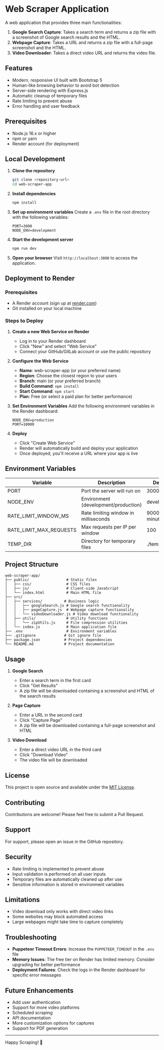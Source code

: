 # Web Scraper Application

A web application that provides three main functionalities:
1. **Google Search Capture**: Takes a search term and returns a zip file with a screenshot of Google search results and the HTML.
2. **Webpage Capture**: Takes a URL and returns a zip file with a full-page screenshot and the HTML.
3. **Video Downloader**: Takes a direct video URL and returns the video file.

## Features

- Modern, responsive UI built with Bootstrap 5
- Human-like browsing behavior to avoid bot detection
- Server-side rendering with Express.js
- Automatic cleanup of temporary files
- Rate limiting to prevent abuse
- Error handling and user feedback

## Prerequisites

- Node.js 16.x or higher
- npm or yarn
- Render account (for deployment)

## Local Development

1. **Clone the repository**
   ```bash
   git clone <repository-url>
   cd web-scraper-app
   ```

2. **Install dependencies**
   ```bash
   npm install
   ```

3. **Set up environment variables**
   Create a `.env` file in the root directory with the following variables:
   ```
   PORT=3000
   NODE_ENV=development
   ```

4. **Start the development server**
   ```bash
   npm run dev
   ```

5. **Open your browser**
   Visit `http://localhost:3000` to access the application.

## Deployment to Render

### Prerequisites
- A Render account (sign up at [render.com](https://render.com/))
- Git installed on your local machine

### Steps to Deploy

1. **Create a new Web Service on Render**
   - Log in to your Render dashboard
   - Click "New" and select "Web Service"
   - Connect your GitHub/GitLab account or use the public repository

2. **Configure the Web Service**
   - **Name**: web-scraper-app (or your preferred name)
   - **Region**: Choose the closest region to your users
   - **Branch**: main (or your preferred branch)
   - **Build Command**: `npm install`
   - **Start Command**: `npm start`
   - **Plan**: Free (or select a paid plan for better performance)

3. **Set Environment Variables**
   Add the following environment variables in the Render dashboard:
   ```
   NODE_ENV=production
   PORT=10000
   ```

4. **Deploy**
   - Click "Create Web Service"
   - Render will automatically build and deploy your application
   - Once deployed, you'll receive a URL where your app is live

## Environment Variables

| Variable | Description | Default |
|----------|-------------|---------|
| PORT | Port the server will run on | 3000 |
| NODE_ENV | Environment (development/production) | development |
| RATE_LIMIT_WINDOW_MS | Rate limiting window in milliseconds | 900000 (15 minutes) |
| RATE_LIMIT_MAX_REQUESTS | Max requests per IP per window | 100 |
| TEMP_DIR | Directory for temporary files | ./temp |

## Project Structure

```
web-scraper-app/
├── public/                 # Static files
│   ├── css/                # CSS files
│   ├── js/                 # Client-side JavaScript
│   └── index.html          # Main HTML file
├── src/
│   ├── services/          # Business logic
│   │   ├── googleSearch.js # Google search functionality
│   │   ├── pageCapture.js  # Webpage capture functionality
│   │   └── videoDownloader.js # Video download functionality
│   ├── utils/              # Utility functions
│   │   └── zipUtils.js     # File compression utilities
│   └── index.js            # Main application file
├── .env                    # Environment variables
├── .gitignore             # Git ignore file
├── package.json           # Project dependencies
└── README.md              # Project documentation
```

## Usage

1. **Google Search**
   - Enter a search term in the first card
   - Click "Get Results"
   - A zip file will be downloaded containing a screenshot and HTML of the search results

2. **Page Capture**
   - Enter a URL in the second card
   - Click "Capture Page"
   - A zip file will be downloaded containing a full-page screenshot and HTML

3. **Video Download**
   - Enter a direct video URL in the third card
   - Click "Download Video"
   - The video file will be downloaded

## License

This project is open source and available under the [MIT License](LICENSE).

## Contributing

Contributions are welcome! Please feel free to submit a Pull Request.

## Support

For support, please open an issue in the GitHub repository.

## Security

- Rate limiting is implemented to prevent abuse
- Input validation is performed on all user inputs
- Temporary files are automatically cleaned up after use
- Sensitive information is stored in environment variables

## Limitations

- Video download only works with direct video links
- Some websites may block automated access
- Large webpages might take time to capture completely

## Troubleshooting

- **Puppeteer Timeout Errors**: Increase the `PUPPETEER_TIMEOUT` in the `.env` file
- **Memory Issues**: The free tier on Render has limited memory. Consider upgrading for better performance
- **Deployment Failures**: Check the logs in the Render dashboard for specific error messages

## Future Enhancements

- Add user authentication
- Support for more video platforms
- Scheduled scraping
- API documentation
- More customization options for captures
- Support for PDF generation

---

Happy Scraping! 🚀
